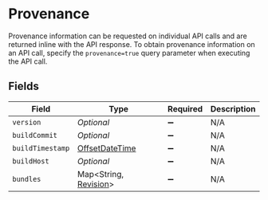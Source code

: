 # Provenance

Provenance information can be requested on individual API calls and are returned inline with the API response. To obtain provenance information on an API call, specify the `provenance=true` query parameter when executing the API call.


## Fields

| Field                                                                                     | Type                                                                                      | Required                                                                                  | Description                                                                               |
| ----------------------------------------------------------------------------------------- | ----------------------------------------------------------------------------------------- | ----------------------------------------------------------------------------------------- | ----------------------------------------------------------------------------------------- |
| `version`                                                                                 | *Optional<String>*                                                                        | :heavy_minus_sign:                                                                        | N/A                                                                                       |
| `buildCommit`                                                                             | *Optional<String>*                                                                        | :heavy_minus_sign:                                                                        | N/A                                                                                       |
| `buildTimestamp`                                                                          | [OffsetDateTime](https://docs.oracle.com/javase/8/docs/api/java/time/OffsetDateTime.html) | :heavy_minus_sign:                                                                        | N/A                                                                                       |
| `buildHost`                                                                               | *Optional<String>*                                                                        | :heavy_minus_sign:                                                                        | N/A                                                                                       |
| `bundles`                                                                                 | Map<String, [Revision](../../models/shared/Revision.md)>                                  | :heavy_minus_sign:                                                                        | N/A                                                                                       |